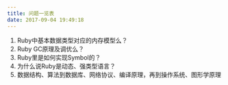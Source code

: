 ```yaml
---
title: 问题一览表
date: 2017-09-04 19:49:18
---
```


1. Ruby中基本数据类型对应的内存模型么？
2. Ruby GC原理及调优么？
3. Ruby里是如何实现Symbol的？
4. 为什么说Ruby是动态、强类型语言？
5. 数据结构、算法到数据库、网络协议、编译原理，再到操作系统、图形学原理

